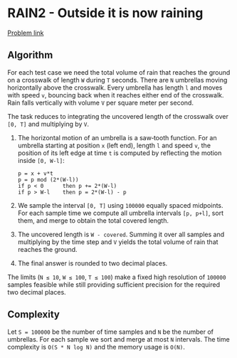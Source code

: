 # RAIN2 - Outside it is now raining

[Problem link](https://www.spoj.com/problems/RAIN2/)

## Algorithm

For each test case we need the total volume of rain that reaches the ground
on a crosswalk of length `W` during `T` seconds.  There are `N` umbrellas
moving horizontally above the crosswalk.  Every umbrella has length `l` and
moves with speed `v`, bouncing back when it reaches either end of the
crosswalk.  Rain falls vertically with volume `V` per square meter per second.

The task reduces to integrating the uncovered length of the crosswalk over
`[0, T]` and multiplying by `V`.

1.  The horizontal motion of an umbrella is a saw‑tooth function.  For an
    umbrella starting at position `x` (left end), length `l` and speed `v`,
    the position of its left edge at time `t` is computed by reflecting the
    motion inside `[0, W-l]`:

    ```
    p = x + v*t
    p = p mod (2*(W-l))
    if p < 0      then p += 2*(W-l)
    if p > W-l    then p = 2*(W-l) - p
    ```

2.  We sample the interval `[0, T]` using `100000` equally spaced midpoints.
    For each sample time we compute all umbrella intervals `[p, p+l]`, sort
    them, and merge to obtain the total covered length.

3.  The uncovered length is `W - covered`.  Summing it over all samples and
    multiplying by the time step and `V` yields the total volume of rain that
    reaches the ground.

4.  The final answer is rounded to two decimal places.

The limits (`N ≤ 10`, `W ≤ 100`, `T ≤ 100`) make a fixed high resolution of
`100000` samples feasible while still providing sufficient precision for the
required two decimal places.

## Complexity

Let `S = 100000` be the number of time samples and `N` be the number of
umbrellas.  For each sample we sort and merge at most `N` intervals.  The time
complexity is `O(S * N log N)` and the memory usage is `O(N)`.
